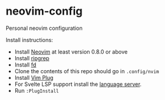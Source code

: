 # neovim-config
Personal neovim configuration

Install instructions:
- Install [Neovim](https://neovim.io/) at least version 0.8.0 or above
- Install [ripgrep](https://github.com/BurntSushi/ripgrep)
- Install [fd](https://github.com/sharkdp/fd)
- Clone the contents of this repo should go in `.config/nvim`
- Install [Vim Plug](https://github.com/junegunn/vim-plug)
- For Svelte LSP support install the [language server](https://github.com/neovim/nvim-lspconfig/blob/master/doc/server_configurations.md#svelte).
- Run `:PlugInstall`
